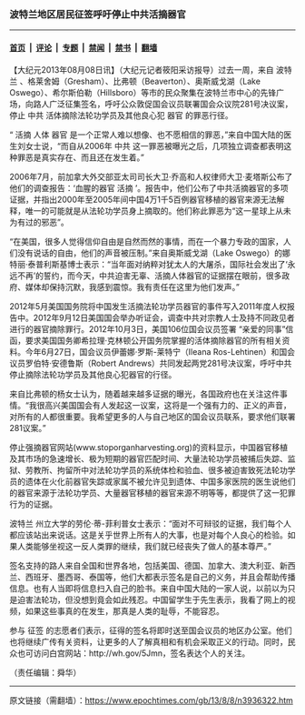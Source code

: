 ### 波特兰地区居民征签呼吁停止中共活摘器官

---

#### [首页](../../../..?n3936322) &nbsp;|&nbsp; [评论](../../../../../epoch-comment?n3936322) &nbsp;|&nbsp; [专题](../../../../../epoch-special?n3936322) &nbsp;|&nbsp; [禁闻](../../../../../epoch-news?n3936322) &nbsp;|&nbsp; [禁书](../../../../../books?n3936322) &nbsp;|&nbsp; [翻墙](https://github.com/gfw-breaker/nogfw/blob/master/README.md?n3936322)


<div class="post_content" id="artbody" itemprop="articleBody">
 <!-- article content begin -->
 <p>
  【大纪元2013年08月08日讯】（大纪元记者筱阳采访报导）过去一周，来自
  <ok href="https://www.epochtimes.com/gb/tag/%E6%B3%A2%E7%89%B9%E5%85%B0.html">
   波特兰
  </ok>
  、格莱舍姆（Gresham）、比弗顿（Beaverton）、奥斯威戈湖（Lake Oswego）、希尔斯伯勒（Hillsboro）等市的民众聚集在波特兰市中心的先锋广场，向路人广泛征集签名，呼吁公众敦促国会议员联署国会众议院281号决议案，停止
  <ok href="https://www.epochtimes.com/gb/tag/%E4%B8%AD%E5%85%B1.html">
   中共
  </ok>
  活体摘除法轮功学员及其他良心犯
  <ok href="https://www.epochtimes.com/gb/tag/%E5%99%A8%E5%AE%98.html">
   器官
  </ok>
  的罪恶行径。
 </p>
 <p>
  “
  <ok href="https://www.epochtimes.com/gb/tag/%E6%B4%BB%E6%91%98.html">
   活摘
  </ok>
  人体
  <ok href="https://www.epochtimes.com/gb/tag/%E5%99%A8%E5%AE%98.html">
   器官
  </ok>
  是一个正常人难以想像、也不愿相信的罪恶，”来自中国大陆的医生刘女士说，“而自从2006年
  <ok href="https://www.epochtimes.com/gb/tag/%E4%B8%AD%E5%85%B1.html">
   中共
  </ok>
  这一罪恶被曝光之后，几项独立调查都表明这种罪恶是真实存在、而且还在发生着。”
 </p>
 <p>
  2006年7月，前加拿大外交部亚太司司长大卫‧乔高和人权律师大卫‧麦塔斯公布了他们的调查报告：‘血腥的器官
  <ok href="https://www.epochtimes.com/gb/tag/%E6%B4%BB%E6%91%98.html">
   活摘
  </ok>
  ’。报告中，他们公布了中共活摘器官的多项证据，并指出2000年至2005年间中国4万1千5百例器官移植的器官来源无法解释，唯一的可能就是从法轮功学员身上摘取的。他们称此罪恶为“这一星球上从未为有过的邪恶”。
 </p>
 <p>
  “在美国，很多人觉得信仰自由是自然而然的事情，而在一个暴力专政的国家，人们没有说话的自由，他们的声音被压制。”来自奥斯威戈湖（Lake Oswego）的娜特丽‧泰普利斯基博士表示：“当年面对纳粹对犹太人的大屠杀，国际社会发出了‘永远不再’的誓约，而今天，中共迫害无辜、活摘人体器官的证据摆在眼前，很多政府、媒体却保持沉默，我感到震惊。我有责任在这里为他们发声。”
 </p>
 <p>
  2012年5月美国国务院将中国发生活摘法轮功学员器官的事件写入2011年度人权报告中。2012年9月12日美国国会举办听证会，调查中共对宗教人士及持不同政见者进行的器官摘除罪行。2012年10月3日，美国106位国会议员签署 “亲爱的同事”信函，要求美国国务卿希拉理‧克林顿公开国务院掌握的活体摘除器官的所有相关资料。今年6月27日，国会议员伊蕾娜‧罗斯-莱特宁（Ileana Ros-Lehtinen）和国会议员罗伯特‧安德鲁斯（Robert Andrews）共同发起两党281号决议案，呼吁中共停止摘除法轮功学员及其他良心犯器官的行径。
 </p>
 <p>
  来自比弗顿的杨女士认为，随着越来越多证据的曝光，各国政府也在关注这件事情。“我很高兴美国国会有人发起这一议案，这将是一个强有力的、正义的声音，对所有的人都很重要。我希望更多的人与自己地区的国会议员联系，要求他们联署281议案。”
 </p>
 <p>
  停止强摘器官网站(www.stoporganharvesting.org)的资料显示，中国器官移植及其市场的急速增长、极为短期的器官匹配时间、大量法轮功学员被捕后失踪、监狱、劳教所、拘留所中对法轮功学员的系统体检和验血、很多被迫害致死法轮功学员的遗体在火化前器官失踪或家属不被允许见到遗体、中国多家医院的医生说他们的器官来源于法轮功学员、大量器官移植的器官来源不明等等，都提供了这一犯罪行为的证据。
 </p>
 <p>
  <ok href="https://www.epochtimes.com/gb/tag/%E6%B3%A2%E7%89%B9%E5%85%B0.html">
   波特兰
  </ok>
  州立大学的劳伦‧蒂-菲利普女士表示：“面对不可辩驳的证据，我们每个人都应该站出来说话。这是关乎世界上所有人的大事，也是对每个人良心的检验。如果人类能够坐视这一反人类罪的继续，我们就已经丧失了做人的基本尊严。”
 </p>
 <p>
  签名支持的路人来自全国和世界各地，包括美国、德国、加拿大、澳大利亚、新西兰、西班牙、墨西哥、泰国等，他们大都表示签名是自己的义务，并且会帮助传播信息。也有人当即将信息扫入自己的脸书。来自中国大陆的一家人说，以前以为只是迫害法轮功，但没想到竟会如此残忍。中国留学生于先生表示，我看了网上的视频，如果这些事真的在发生，那真是人类的耻辱，不能容忍。
 </p>
 <p>
  参与
  <ok href="https://www.epochtimes.com/gb/tag/%E5%BE%81%E7%AD%BE.html">
   征签
  </ok>
  的志愿者们表示，征得的签名将即时送至国会议员的地区办公室。他们也将继续广传有关资料，让更多的人了解真相和有机会采取正义的行动。同时，民众也可访问白宫网站：http://wh.gov/5Jmn，签名表达个人的关注。
 </p>
 <p>
  （责任编辑：舜华）
 </p>
 <!-- article content end -->
 <div id="below_article_ad">
 </div>
</div>


---

原文链接（需翻墙）：https://www.epochtimes.com/gb/13/8/8/n3936322.htm